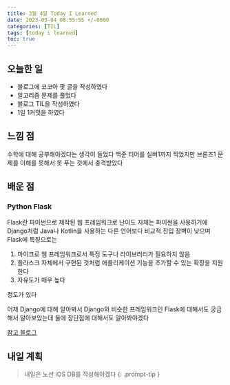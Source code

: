 ```yaml
---
title: 3월 4일 Today I Learned
date: 2023-03-04 08:55:55 +/-0000
categories: [TIL]
tags: [today i learned]
toc: true
---
```


## 오늘한 일

* 블로그에 코코아 팟 글을 작성하였다
* 알고리즘 문제를 풀었다
* 블로그 TIL을 작성하였다
* 1일 1커밋을 하였다

## 느낌 점

수학에 대해 공부해야겠다는 생각이 들었다 백준 티어를 실버1까지 찍었지만 브론즈1 문제를 이해를 못해서 못 푸는 것에서 충격받았다

## 배운 점

### Python Flask

Flask란 파이썬으로 제작된 웹 프레임워크로 난이도 자체는 파이썬을 사용하기에 Django처럼 Java나 Kotlin을 사용하는 다른 언어보다 비교적 진입 장벽이 낮으며 Flask에 특징으로는

1. 마이크로 웹 프레임워크로서 특정 도구나 라이브러리가 필요하지 않음
1. 플라스크 자체에서 구현된 것처럼 애플리케이션 기능을 추가할 수 있는 확장을 지원한다
1. 자유도가 매우 높다

정도가 있다

어제 Django에 대해 알아봐서 Django와 비슷한 프레임워크인 Flask에 대해서도 궁금해서 알아보았는데 둘에 장단점에 대해서도 알아봐야겠다

[참고 블로그](https://post.naver.com/viewer/postView.naver?volumeNo=32300234&memberNo=25379965&vType=VERTICAL)

## 내일 계획

> 내일은 노션 iOS DB를 작성해야겠다
{: .prompt-tip }
